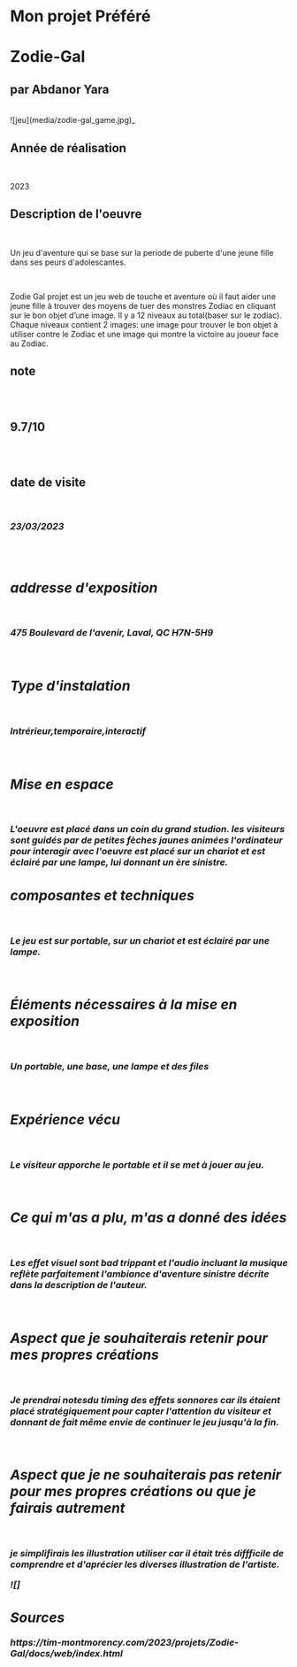 <h1>Mon projet Préféré</h1>


# Zodie-Gal<br>

<h2>par Abdanor Yara</h2><br>
![jeu](media/zodie-gal_game.jpg)_
<h2>Année de réalisation</h2><br><p>2023</p>
<h2>Description de l'oeuvre</h2><br>
<p>Un jeu d'aventure qui se base sur la periode de puberte d'une jeune fille dans ses peurs d'adolescantes.<p><br>
<p>Zodie Gal projet est un jeu web de touche et aventure où il faut aider une jeune fille à trouver des moyens de tuer des monstres Zodiac en cliquant sur le bon objet d’une image. Il y a 12 niveaux au total(baser sur le zodiac). Chaque niveaux contient 2 images: une image pour trouver le bon objet à utiliser contre le Zodiac et une image qui montre la victoire au joueur face au Zodiac.</p>
<h2>note<h2><br></p>9.7/10<p><br>
<h2>date de visite</h2><br>
<h3><em>23/03/2023<em><h3> <br>
<h2>addresse d'exposition</h2> <br>
<p>475 Boulevard de l'avenir, Laval, QC H7N-5H9 </p><br>
<h2>Type d'instalation</h2><br>
<p>Intrérieur,temporaire,interactif<p><br>
<h2>Mise en espace</h2><br>
<p>L'oeuvre est placé dans un coin du grand studion. les visiteurs sont guidés par de petites fèches jaunes animées l'ordinateur pour interagir avec l'oeuvre est placé sur un chariot et est éclairé par une lampe, lui donnant un ère sinistre.</p> 
<h2>composantes et techniques</h2><br><p>Le jeu est sur portable, sur un chariot et est éclairé par une lampe.</p><br>
<h2>Éléments nécessaires à la mise en exposition</h2><br><p>Un portable, une base, une lampe et des files</p><br>
<h2>Expérience vécu</h2><br><p>Le visiteur apporche le portable et il se met à jouer au jeu.</p><br>
<h2>Ce qui m'as a plu, m'as a donné des idées</h2><br><p>Les effet visuel sont bad trippant et l'audio incluant la musique reflète parfaitement l'ambiance d'aventure sinistre décrite dans la description de l'auteur.</p><br>
<h2>Aspect que je souhaiterais retenir pour mes propres créations</h2><br><p>Je prendrai notesdu timing des effets sonnores car ils étaient placé stratégiquement pour capter l'attention du visiteur et donnant de fait même envie de continuer le jeu jusqu'à la fin.</p><br>
<h2>Aspect que je ne souhaiterais pas retenir pour mes propres créations ou que je fairais autrement</h2><br><p>je simplifirais les illustration utiliser car il était très diffficile de comprendre et d'aprécier les diverses illustration de l'artiste.</p>
![]























<h2>Sources</h2>
https://tim-montmorency.com/2023/projets/Zodie-Gal/docs/web/index.html

